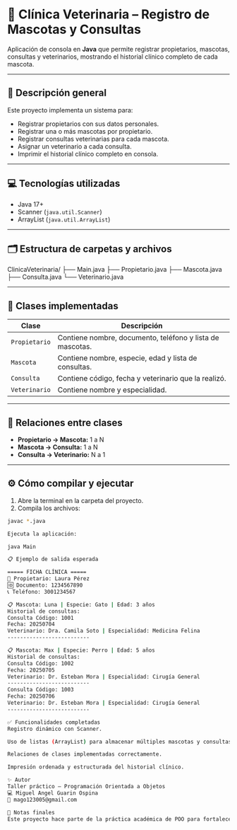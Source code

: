 # 🐾 Clínica Veterinaria – Registro de Mascotas y Consultas

Aplicación de consola en **Java** que permite registrar propietarios, mascotas, consultas y veterinarios, mostrando el historial clínico completo de cada mascota.

---

## 📌 Descripción general

Este proyecto implementa un sistema para:

- Registrar propietarios con sus datos personales.
- Registrar una o más mascotas por propietario.
- Registrar consultas veterinarias para cada mascota.
- Asignar un veterinario a cada consulta.
- Imprimir el historial clínico completo en consola.

---

## 💻 Tecnologías utilizadas

- Java 17+
- Scanner (`java.util.Scanner`)
- ArrayList (`java.util.ArrayList`)

---

## 🗂️ Estructura de carpetas y archivos

ClinicaVeterinaria/
├── Main.java
├── Propietario.java
├── Mascota.java
├── Consulta.java
└── Veterinario.java


---

## 📝 Clases implementadas

| Clase         | Descripción |
|---------------|-------------|
| `Propietario` | Contiene nombre, documento, teléfono y lista de mascotas. |
| `Mascota`     | Contiene nombre, especie, edad y lista de consultas. |
| `Consulta`    | Contiene código, fecha y veterinario que la realizó. |
| `Veterinario` | Contiene nombre y especialidad. |

---

## 🔗 Relaciones entre clases

- **Propietario → Mascota:** 1 a N  
- **Mascota → Consulta:** 1 a N  
- **Consulta → Veterinario:** N a 1

---

## ⚙️ Cómo compilar y ejecutar

1. Abre la terminal en la carpeta del proyecto.  
2. Compila los archivos:

```bash
javac *.java

Ejecuta la aplicación:

java Main

📋 Ejemplo de salida esperada

===== FICHA CLÍNICA =====
👤 Propietario: Laura Pérez
🆔 Documento: 1234567890
📞 Teléfono: 3001234567

📋 Mascota: Luna | Especie: Gato | Edad: 3 años
Historial de consultas:
Consulta Código: 1001
Fecha: 20250704
Veterinario: Dra. Camila Soto | Especialidad: Medicina Felina
--------------------------

📋 Mascota: Max | Especie: Perro | Edad: 5 años
Historial de consultas:
Consulta Código: 1002
Fecha: 20250705
Veterinario: Dr. Esteban Mora | Especialidad: Cirugía General
--------------------------
Consulta Código: 1003
Fecha: 20250706
Veterinario: Dr. Esteban Mora | Especialidad: Cirugía General
--------------------------

✅ Funcionalidades completadas
Registro dinámico con Scanner.

Uso de listas (ArrayList) para almacenar múltiples mascotas y consultas.

Relaciones de clases implementadas correctamente.

Impresión ordenada y estructurada del historial clínico.

✨ Autor
Taller práctico – Programación Orientada a Objetos
💻 Miguel Angel Guarin Ospina
📧 mago123005@gmail.com

🙌 Notas finales
Este proyecto hace parte de la práctica académica de POO para fortalecer el manejo de clases, relaciones y estructuras de datos en Java.

